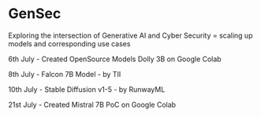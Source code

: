 # GenSec
Exploring the intersection of Generative AI and Cyber Security = scaling up models and corresponding use cases 

6th July - Created OpenSource Models Dolly 3B on Google Colab

8th July - Falcon 7B Model - by TII

10th July - Stable Diffusion v1-5 - by RunwayML

21st July - Created Mistral 7B PoC on Google Colab

